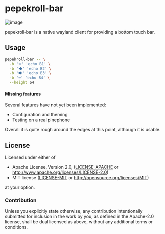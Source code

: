 # pepekroll-bar

![image](https://user-images.githubusercontent.com/852606/93549941-b06cee80-f96a-11ea-8463-6468875be1f1.png)

pepekroll-bar is a native wayland client for providing a bottom touch bar.

## Usage

```bash
pepekroll-bar -- \
  -b '⮹' 'echo B1' \
  -b '🡄' 'echo B2' \
  -b '🡆' 'echo B3' \
  -b '⌨' 'echo B4' \
  --height 64
```

#### Missing features

Several features have not yet been implemented:

* Configuration and theming
* Testing on a real pinephone

Overall it is quite rough around the edges at this point, although it is usable.

## License

Licensed under either of

 * Apache License, Version 2.0, ([LICENSE-APACHE](LICENSE-APACHE) or http://www.apache.org/licenses/LICENSE-2.0)
 * MIT license ([LICENSE-MIT](LICENSE-MIT) or http://opensource.org/licenses/MIT)

at your option.

### Contribution

Unless you explicitly state otherwise, any contribution intentionally submitted for inclusion in the work by you, as defined in the Apache-2.0 license, shall be dual licensed as above, without any additional terms or conditions.
